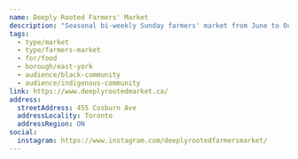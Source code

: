 ```yaml
---
name: Deeply Rooted Farmers' Market
description: "Seasonal bi-weekly Sunday farmers' market from June to October, focusing on community connections and local food."
tags:
  - type/market
  - type/farmers-market
  - for/food
  - borough/east-york
  - audience/black-community
  - audience/indigenous-community
link: https://www.deeplyrootedmarket.ca/
address:
  streetAddress: 455 Cosburn Ave
  addressLocality: Toronto
  addressRegion: ON
social:
  instagram: https://www.instagram.com/deeplyrootedfarmersmarket/
---
```


